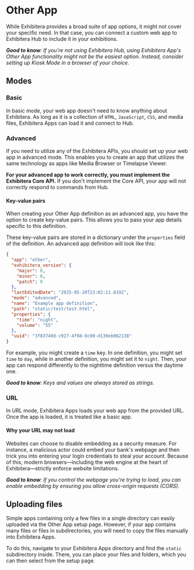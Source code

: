 # Other App
While Exhibitera provides a broad suite of app options, it might not cover your specific need. In that case, you can connect a custom web app to Exhibitera Hub to include it in your exhibitions.

_**Good to know**: If you're not using Exhibitera Hub, using Exhibitera App's Other App functionality might not be the easiest option. Instead, consider setting up Kiosk Mode in a browser of your choice._

## Modes
### Basic
In basic mode, your web app doesn't need to know anything about Exhibitera. As long as it is a collection of `HTML`, `JavaScript`,  `CSS`, and media files, Exhibitera Apps can load it and connect to Hub.

### Advanced
If you need to utilize any of the Exhibitera APIs, you should set up your web app in advanced mode. This enables you to create an app that utilizes the same technology as apps like Media Browser or Timelapse Viewer.

**For your advanced app to work correctly, you must implement the Exhibitera Core API.** If you don't implement the Core API, your app will not correctly respond to commands from Hub.

#### Key-value pairs
When creating your Other App definition as an advanced app, you have the option to create key-value pairs. This allows you to pass your app details specific to this definition. 

These key-value pairs are stored in a dictionary under the `properties` field of the definition. An advanced app definition will look like this:

```json
{
  "app": "other",
  "exhibitera_version": {
    "major": 6,
    "minor": 0,
    "patch": 0
  },
  "lastEditedDate": "2025-05-20T23:02:11.819Z",
  "mode": "advanced",
  "name": "Example app definition",
  "path": "static/test/test.html",
  "properties": {
    "time": "night",
    "volume": "55"
  },
  "uuid": "3f83749d-c927-4f98-9c00-d139eb062138"
}
```

For example, you might create a `time` key. In one definition, you might set `time` to `day`, while in another definition, you might set it to `night`. Then, your app can respond differently to the nighttime definition versus the daytime one.

_**Good to know**: Keys and values are always stored as strings._

### URL
In URL mode, Exhibitera Apps loads your web app from the provided URL. Once the app is loaded, it is treated like a basic app.

#### Why your URL may not load
Websites can choose to disable embedding as a security measure. For instance, a malicious actor could embed your bank's webpage and then trick you into entering your login credentials to steal your account. Because of this, modern browsers—including the web engine at the heart of Exhibitera—strictly enforce website limitations.

_**Good to know**: If you control the webpage you're trying to load, you can enable embedding by ensuring you allow cross-origin requests (CORS)._

## Uploading files
Simple apps containing only a few files in a single directory can easily uploaded via the Other App setup page. However, if your app contains many files or files in subdirectories, you will need to copy the files manually into Exhibitera Apps.

To do this, navigate to your Exhibitera Apps directory and find the `static` subdirectory inside. There, you can place your files and folders, which you can then select from the setup page.